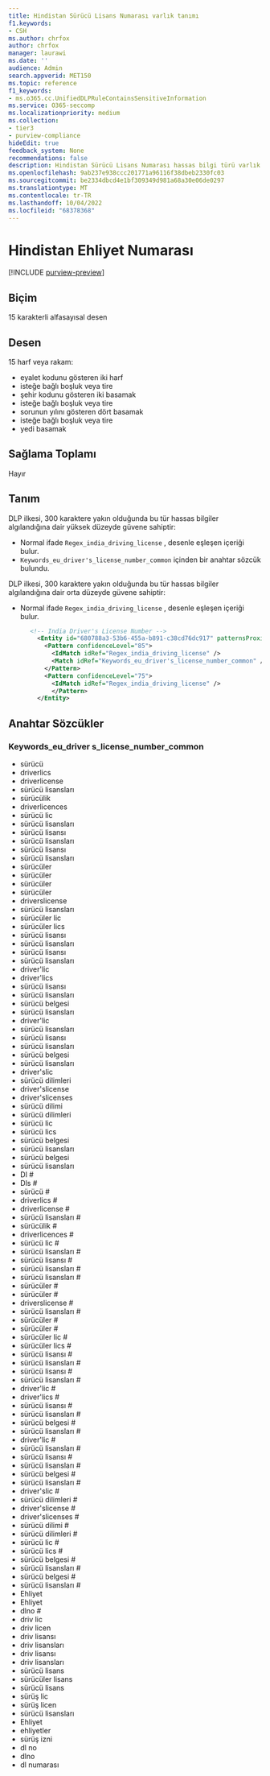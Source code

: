 ```yaml
---
title: Hindistan Sürücü Lisans Numarası varlık tanımı
f1.keywords:
- CSH
ms.author: chrfox
author: chrfox
manager: laurawi
ms.date: ''
audience: Admin
search.appverid: MET150
ms.topic: reference
f1_keywords:
- ms.o365.cc.UnifiedDLPRuleContainsSensitiveInformation
ms.service: O365-seccomp
ms.localizationpriority: medium
ms.collection:
- tier3
- purview-compliance
hideEdit: true
feedback_system: None
recommendations: false
description: Hindistan Sürücü Lisans Numarası hassas bilgi türü varlık tanımı.
ms.openlocfilehash: 9ab237e938ccc201771a96116f38dbeb2330fc03
ms.sourcegitcommit: be2334dbcd4e1bf309349d981a68a30e06de0297
ms.translationtype: MT
ms.contentlocale: tr-TR
ms.lasthandoff: 10/04/2022
ms.locfileid: "68378368"
---
```

# <a name="india-drivers-license-number"></a>Hindistan Ehliyet Numarası

[!INCLUDE [purview-preview](../includes/purview-preview.md)]

## <a name="format"></a>Biçim

15 karakterli alfasayısal desen

## <a name="pattern"></a>Desen

15 harf veya rakam:

- eyalet kodunu gösteren iki harf
- isteğe bağlı boşluk veya tire
- şehir kodunu gösteren iki basamak
- isteğe bağlı boşluk veya tire
- sorunun yılını gösteren dört basamak
- isteğe bağlı boşluk veya tire
- yedi basamak

## <a name="checksum"></a>Sağlama Toplamı

Hayır

## <a name="definition"></a>Tanım

DLP ilkesi, 300 karaktere yakın olduğunda bu tür hassas bilgiler algılandığına dair yüksek düzeyde güvene sahiptir:

- Normal ifade `Regex_india_driving_license` , desenle eşleşen içeriği bulur.
- `Keywords_eu_driver's_license_number_common` içinden bir anahtar sözcük bulundu.

DLP ilkesi, 300 karaktere yakın olduğunda bu tür hassas bilgiler algılandığına dair orta düzeyde güvene sahiptir:

- Normal ifade `Regex_india_driving_license` , desenle eşleşen içeriği bulur.

```xml
      <!-- India Driver's License Number -->
        <Entity id="680788a3-53b6-455a-b891-c38cd76dc917" patternsProximity="300" recommendedConfidence="85" relaxProximity="true">
          <Pattern confidenceLevel="85">
            <IdMatch idRef="Regex_india_driving_license" />
            <Match idRef="Keywords_eu_driver's_license_number_common" />
          </Pattern>
          <Pattern confidenceLevel="75">
            <IdMatch idRef="Regex_india_driving_license" />
            </Pattern>
        </Entity>
```

## <a name="keywords"></a>Anahtar Sözcükler

### <a name="keywords_eu_drivers_license_number_common"></a>Keywords_eu_driver s_license_number_common

- sürücü
- driverlics
- driverlicense
- sürücü lisansları
- sürücülik
- driverlicences
- sürücü lic
- sürücü lisansları
- sürücü lisansı
- sürücü lisansları
- sürücü lisansı
- sürücü lisansları
- sürücüler
- sürücüler
- sürücüler
- sürücüler
- driverslicense
- sürücü lisansları
- sürücüler lic
- sürücüler lics
- sürücü lisansı
- sürücü lisansları
- sürücü lisansı
- sürücü lisansları
- driver'lic
- driver'lics
- sürücü lisansı
- sürücü lisansları
- sürücü belgesi
- sürücü lisansları
- driver'lic
- sürücü lisansları
- sürücü lisansı
- sürücü lisansları
- sürücü belgesi
- sürücü lisansları
- driver'slic
- sürücü dilimleri
- driver'slicense
- driver'slicenses
- sürücü dilimi
- sürücü dilimleri
- sürücü lic
- sürücü lics
- sürücü belgesi
- sürücü lisansları
- sürücü belgesi
- sürücü lisansları
- Dl #
- Dls #
- sürücü #
- driverlics #
- driverlicense #
- sürücü lisansları #
- sürücülik #
- driverlicences #
- sürücü lic #
- sürücü lisansları #
- sürücü lisansı #
- sürücü lisansları #
- sürücü lisansları #
- sürücüler #
- sürücüler #
- driverslicense #
- sürücü lisansları #
- sürücüler #
- sürücüler #
- sürücüler lic #
- sürücüler lics #
- sürücü lisansı #
- sürücü lisansları #
- sürücü lisansı #
- sürücü lisansları #
- driver'lic #
- driver'lics #
- sürücü lisansı #
- sürücü lisansları #
- sürücü belgesi #
- sürücü lisansları #
- driver'lic #
- sürücü lisansları #
- sürücü lisansı #
- sürücü lisansları #
- sürücü belgesi #
- sürücü lisansları #
- driver'slic #
- sürücü dilimleri #
- driver'slicense #
- driver'slicenses #
- sürücü dilimi #
- sürücü dilimleri #
- sürücü lic #
- sürücü lics #
- sürücü belgesi #
- sürücü lisansları #
- sürücü belgesi #
- sürücü lisansları #
- Ehliyet
- Ehliyet
- dlno #
- driv lic
- driv licen
- driv lisansı
- driv lisansları
- driv lisansı
- driv lisansları
- sürücü lisans
- sürücüler lisans
- sürücü lisans
- sürüş lic
- sürüş licen
- sürücü lisansları
- Ehliyet
- ehliyetler
- sürüş izni
- dl no
- dlno
- dl numarası
